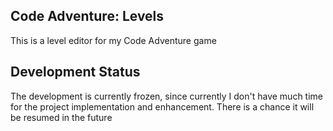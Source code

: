 ## Code Adventure: Levels
This is a level editor for my Code Adventure game

## Development Status
The development is currently frozen, since
currently I don't have much time for the
project implementation and enhancement. There is
a chance it will be resumed in the future
